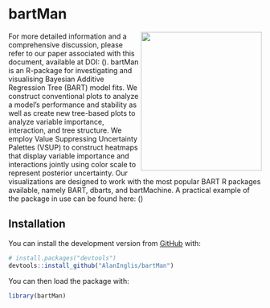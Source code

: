 
<!-- README.md is generated from README.Rmd. Please edit that file -->

# bartMan

<!-- badges: start -->

<img src="https://raw.githubusercontent.com/AlanInglis/bartMan/master/badge/bartmanLogo1.png" width="240" height="276" align="right" />
<!-- badges: end --> For more detailed information and a comprehensive
discussion, please refer to our paper associated with this document,
available at DOI: (<https://doi.org/10.52933/jdssv.v4i1.79>). bartMan is
an R-package for investigating and visualising Bayesian Additive
Regression Tree (BART) model fits. We construct conventional plots to
analyze a model’s performance and stability as well as create new
tree-based plots to analyze variable importance, interaction, and tree
structure. We employ Value Suppressing Uncertainty Palettes (VSUP) to
construct heatmaps that display variable importance and interactions
jointly using color scale to represent posterior uncertainty. Our
visualizations are designed to work with the most popular BART R
packages available, namely BART, dbarts, and bartMachine. A practical
example of the package in use can be found here:
(<https://alaninglis.github.io/bartMan/articles/bartManVignette.html>)

## Installation

You can install the development version from
[GitHub](https://github.com/AlanInglis/bartMan) with:

``` r
# install.packages("devtools")
devtools::install_github("AlanInglis/bartMan")
```

You can then load the package with:

``` r
library(bartMan)
```
